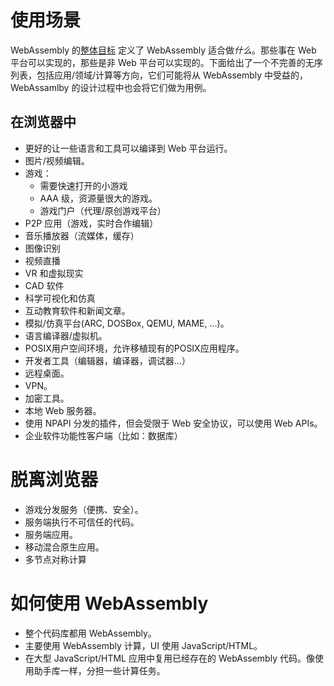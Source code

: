 # 使用场景

WebAssembly 的[整体目标](HighLevelGoals.md) 定义了 WebAssembly 适合做*什么*。那些事在 Web 平台可以实现的，那些是非 Web 平台可以实现的。下面给出了一个不完善的无序列表，包括应用/领域/计算等方向，它们可能将从 WebAssembly 中受益的， WebAssamlby 的设计过程中也会将它们做为用例。

## 在浏览器中

* 更好的让一些语言和工具可以编译到 Web 平台运行。
* 图片/视频编辑。
* 游戏：
  - 需要快速打开的小游戏
  - AAA 级，资源量很大的游戏。
  - 游戏门户（代理/原创游戏平台）
* P2P 应用（游戏，实时合作编辑）
* 音乐播放器（流媒体，缓存）
* 图像识别
* 视频直播
* VR 和虚拟现实
* CAD 软件
* 科学可视化和仿真
* 互动教育软件和新闻文章。
* 模拟/仿真平台(ARC, DOSBox, QEMU, MAME, …)。
* 语言编译器/虚拟机。
* POSIX用户空间环境，允许移植现有的POSIX应用程序。
* 开发者工具（编辑器，编译器，调试器...）
* 远程桌面。
* VPN。
* 加密工具。
* 本地 Web 服务器。
* 使用 NPAPI 分发的插件，但会受限于 Web 安全协议，可以使用 Web APIs。
* 企业软件功能性客户端（比如：数据库）


# 脱离浏览器

* 游戏分发服务（便携、安全）。
* 服务端执行不可信任的代码。
* 服务端应用。
* 移动混合原生应用。
* 多节点对称计算


# 如何使用 WebAssembly

* 整个代码库都用 WebAssembly。
* 主要使用 WebAssembly 计算，UI 使用 JavaScript/HTML。
* 在大型 JavaScript/HTML 应用中复用已经存在的 WebAssembly 代码。像使用助手库一样，分担一些计算任务。
